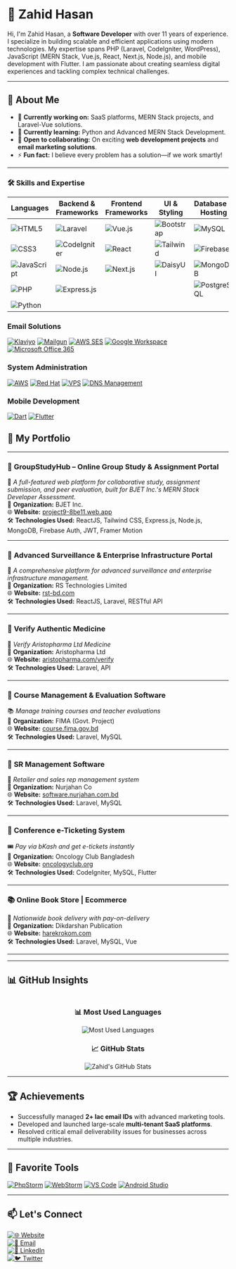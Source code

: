 # 👋 Zahid Hasan

Hi, I'm Zahid Hasan, a **Software Developer** with over 11 years of experience. I specialize in building scalable and efficient applications using modern technologies. My expertise spans PHP (Laravel, CodeIgniter, WordPress), JavaScript (MERN Stack, Vue.js, React, Next.js, Node.js), and mobile development with Flutter. I am passionate about creating seamless digital experiences and tackling complex technical challenges.

---

## 🚀 About Me

- 🔭 **Currently working on:** SaaS platforms, MERN Stack projects, and Laravel-Vue solutions.
- 🌱 **Currently learning:** Python and Advanced MERN Stack Development.
- 👯 **Open to collaborating:** On exciting **web development projects** and **email marketing solutions**.
- ⚡ **Fun fact:** I believe every problem has a solution—if we work smartly!

---


### 🛠️ Skills and Expertise

| Languages | Backend & Frameworks | Frontend Frameworks | UI & Styling | Database & Hosting |
|-----------|----------------------|---------------------|--------------|--------------------|
| ![HTML5](https://img.shields.io/badge/HTML5-E34F26?style=flat-square&logo=html5&logoColor=white) | ![Laravel](https://img.shields.io/badge/Laravel-FF2D20?style=flat-square&logo=laravel&logoColor=white) | ![Vue.js](https://img.shields.io/badge/Vue.js-4FC08D?style=flat-square&logo=vue.js&logoColor=white) | ![Bootstrap](https://img.shields.io/badge/Bootstrap-7952B3?style=flat-square&logo=bootstrap&logoColor=white) | ![MySQL](https://img.shields.io/badge/MySQL-4479A1?style=flat-square&logo=mysql&logoColor=white) |
| ![CSS3](https://img.shields.io/badge/CSS3-1572B6?style=flat-square&logo=css3&logoColor=white) | ![CodeIgniter](https://img.shields.io/badge/CodeIgniter-EF4223?style=flat-square&logo=codeigniter&logoColor=white) | ![React](https://img.shields.io/badge/React-61DAFB?style=flat-square&logo=react&logoColor=black) | ![Tailwind](https://img.shields.io/badge/Tailwind_CSS-38B2AC?style=flat-square&logo=tailwind-css&logoColor=white) | ![Firebase](https://img.shields.io/badge/Firebase-FFCA28?style=flat-square&logo=firebase&logoColor=black) |
| ![JavaScript](https://img.shields.io/badge/JavaScript-F7DF1E?style=flat-square&logo=javascript&logoColor=black) | ![Node.js](https://img.shields.io/badge/Node.js-339933?style=flat-square&logo=node.js&logoColor=white) | ![Next.js](https://img.shields.io/badge/Next.js-000000?style=flat-square&logo=next.js&logoColor=white) | ![DaisyUI](https://img.shields.io/badge/DaisyUI-5A0EF8?style=flat-square&logo=daisyui&logoColor=white) | ![MongoDB](https://img.shields.io/badge/MongoDB-47A248?style=flat-square&logo=mongodb&logoColor=white) |
| ![PHP](https://img.shields.io/badge/PHP-777BB4?style=flat-square&logo=php&logoColor=white) | ![Express.js](https://img.shields.io/badge/Express.js-000000?style=flat-square&logo=express&logoColor=white) |  |  | ![PostgreSQL](https://img.shields.io/badge/PostgreSQL-4169E1?style=flat-square&logo=postgresql&logoColor=white) |
| ![Python](https://img.shields.io/badge/Python-3776AB?style=flat-square&logo=python&logoColor=white) |  |  |  |  |



### Email Solutions
[![Klaviyo](https://img.shields.io/badge/Klaviyo-52E872?style=for-the-badge&logo=klaviyo&logoColor=white)](https://www.klaviyo.com/)
[![Mailgun](https://img.shields.io/badge/Mailgun-F06B64?style=for-the-badge&logo=mailgun&logoColor=white)](https://www.mailgun.com/)
[![AWS SES](https://img.shields.io/badge/AWS%20SES-FF9900?style=for-the-badge&logo=amazon-aws&logoColor=white)](https://aws.amazon.com/ses/)
[![Google Workspace](https://img.shields.io/badge/Google%20Workspace-4285F4?style=for-the-badge&logo=google&logoColor=white)](https://workspace.google.com/)
[![Microsoft Office 365](https://img.shields.io/badge/Office%20365-D83B01?style=for-the-badge&logo=microsoftoffice&logoColor=white)](https://www.microsoft.com/en-us/microsoft-365)


### System Administration
[![AWS](https://img.shields.io/badge/AWS-232F3E?style=for-the-badge&logo=amazon-aws&logoColor=white)](https://aws.amazon.com/)
[![Red Hat](https://img.shields.io/badge/Red%20Hat-EE0000?style=for-the-badge&logo=red-hat&logoColor=white)](https://www.redhat.com/)
[![VPS](https://img.shields.io/badge/VPS%20Hosting-0078D4?style=for-the-badge&logo=microsoft-azure&logoColor=white)](https://www.vultr.com/)
[![DNS Management](https://img.shields.io/badge/DNS%20Management-1572B6?style=for-the-badge&logo=cloudflare&logoColor=white)](https://www.cloudflare.com/)

### Mobile Development
[![Dart](https://img.shields.io/badge/Dart-0175C2?style=for-the-badge&logo=dart&logoColor=white)](https://dart.dev/)
[![Flutter](https://img.shields.io/badge/Flutter-02569B?style=for-the-badge&logo=flutter&logoColor=white)](https://flutter.dev/)

## 📂 My Portfolio

---

### 🏥 **GroupStudyHub – Online Group Study & Assignment Portal**

🔬 *A full-featured web platform for collaborative study, assignment submission, and peer evaluation, built for BJET Inc.'s MERN Stack Developer Assessment.*  
🏢 **Organization:** BJET Inc.  
🌐 **Website:** [project9-8be11.web.app](https://project9-8be11.web.app)  
🛠️ **Technologies Used:** ReactJS, Tailwind CSS, Express.js, Node.js, MongoDB, Firebase Auth, JWT, Framer Motion

---

### 🏥 **Advanced Surveillance & Enterprise Infrastructure Portal**

🔬 *A comprehensive platform for advanced surveillance and enterprise infrastructure management.*  
🏢 **Organization:** RS Technologies Limited  
🌐 **Website:** [rst-bd.com](https://rst-bd.com/)  
🛠️ **Technologies Used:** ReactJS, Laravel, RESTful API

---

### 🏥 **Verify Authentic Medicine**  

🔬 *Verify Aristopharma Ltd Medicine*  
🏢 **Organization:** Aristopharma Ltd  
🌐 **Website:** [aristopharma.com/verify](https://www.aristopharma.com/verify)  
🛠️ **Technologies Used:** Laravel, API

---

### 🏥 **Course Management & Evaluation Software**  

📚 *Manage training courses and teacher evaluations*  
🏢 **Organization:** FIMA (Govt. Project)  
🌐 **Website:** [course.fima.gov.bd](https://course.fima.gov.bd/login)  
🛠️ **Technologies Used:** Laravel, MySQL

---

### 🧾 **SR Management Software**  

💼 *Retailer and sales rep management system*  
🏢 **Organization:** Nurjahan Co  
🌐 **Website:** [software.nurjahan.com.bd](https://software.nurjahan.com.bd/)  
🛠️ **Technologies Used:** Laravel, MySQL

---

### 🎫 **Conference e-Ticketing System**  

🎟️ *Pay via bKash and get e-tickets instantly*  
🏢 **Organization:** Oncology Club Bangladesh  
🌐 **Website:** [oncologyclub.org](https://oncologyclub.org)  
🛠️ **Technologies Used:** CodeIgniter, MySQL, Flutter

---

### 📚 **Online Book Store | Ecommerce**  

📖 *Nationwide book delivery with pay-on-delivery*  
🏢 **Organization:** Dikdarshan Publication  
🌐 **Website:** [harekrokom.com](https://harekrokom.com)  
🛠️ **Technologies Used:** Laravel, MySQL, Vue

---




---

## 📊 GitHub Insights

<div style="display: flex; flex-wrap: wrap; justify-content: space-between; align-items: center;">
  <div style="flex: 1; text-align: center; min-width: 300px;">
    <h3>📊 Most Used Languages</h3>
    <img src="https://github-readme-stats.vercel.app/api/top-langs/?username=zahidhasanratan&layout=compact&theme=radical" alt="Most Used Languages">
  </div>
  <div style="flex: 1; text-align: center; min-width: 300px;">
    <h3>📈 GitHub Stats</h3>
    <img src="https://github-readme-stats.vercel.app/api?username=zahidhasanratan&show_icons=true&theme=radical" alt="Zahid's GitHub Stats">
  </div>
</div>

---

## 🏆 Achievements

- Successfully managed **2+ lac email IDs** with advanced marketing tools.
- Developed and launched large-scale **multi-tenant SaaS platforms**.
- Resolved critical email deliverability issues for businesses across multiple industries.

---

## 🔧 Favorite Tools

[![PhpStorm](https://img.shields.io/badge/PhpStorm-000000?style=for-the-badge&logo=phpstorm&logoColor=white)](https://www.jetbrains.com/phpstorm/)
[![WebStorm](https://img.shields.io/badge/WebStorm-000000?style=for-the-badge&logo=webstorm&logoColor=white)](https://www.jetbrains.com/webstorm/)
[![VS Code](https://img.shields.io/badge/VS%20Code-007ACC?style=for-the-badge&logo=visual-studio-code&logoColor=white)](https://code.visualstudio.com/)
[![Android Studio](https://img.shields.io/badge/Android%20Studio-3DDC84?style=for-the-badge&logo=android-studio&logoColor=white)](https://developer.android.com/studio)

---

## 📫 Let's Connect

[![🌐 Website](https://img.shields.io/badge/🌐%20Website-Zahid%20Hasan-blue?style=for-the-badge&logo=google-chrome&logoColor=white)](https://zahid.com.bd)  
[![📧 Email](https://img.shields.io/badge/📧%20Email-inf@zahid.com.bd-green?style=for-the-badge&logo=gmail&logoColor=white)](mailto:inf@zahid.com.bd)  
[![💼 LinkedIn](https://img.shields.io/badge/💼%20LinkedIn-Zahid%20Hasan-blue?style=for-the-badge&logo=linkedin&logoColor=white)](https://www.linkedin.com/in/zahid-hasan-5118886a)  
[![🐦 Twitter](https://img.shields.io/badge/🐦%20Twitter-@zahidhasanratan-blue?style=for-the-badge&logo=twitter&logoColor=white)](https://x.com/zahidhasanratan)
